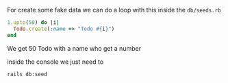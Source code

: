 For create some fake data we can do a loop with this inside the `db/seeds.rb`

```ruby
1.upto(50) do |i|
  Todo.create(:name => "Todo #{i}")
end
```

We get 50 Todo with a name who get a number

inside the console we just need to 

`rails db:seed`
